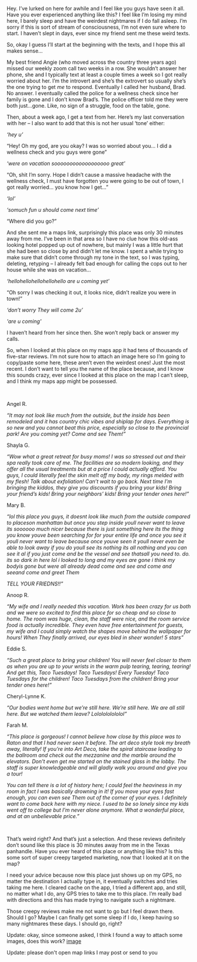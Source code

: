  Hey. I’ve lurked on here for awhile and I feel like you guys have seen it all. Have you ever experienced anything like this? I feel like I’m losing my mind here, I barely sleep and have the weirdest nightmares if I do fall asleep. I’m sorry if this is sort of stream of consciousness, I’m not even sure where to start. I haven’t slept in days, ever since my friend sent me these weird texts.

So, okay I guess I’ll start at the beginning with the texts, and I hope this all makes sense… 

My best friend Angie (who moved across the country three years ago) missed our weekly zoom call two weeks in a row. She wouldn’t answer her phone, she and I typically text at least a couple times a week so I got really worried about her. I’m the introvert and she’s the extrovert so usually she’s the one trying to get *me* to respond. Eventually I called her husband, Brad. No answer. I eventually called the police for a wellness check since her family is gone and I don’t know Brad’s. The police officer told me they were both just…gone. Like, no sign of a struggle, food on the table, gone. 

Then, about a week ago, I get a text from her. Here’s my last conversation with her – I also want to add that this is not her usual ‘tone’ either:

*‘hey u’*

“Hey! Oh my god, are you okay? I was so worried about you… I did a wellness check and you guys were gone”

*‘were on vacation soooooooooooooooooo great’*

“Oh, shit I’m sorry. Hope I didn’t cause a massive headache with the wellness check, I must have forgotten you were going to be out of town, I got really worried… you know how I get...”

*‘lol’*

*‘somuch fun u should come next time’*

“Where did you go?”

And she sent me a maps link, surprisingly this place was only 30 minutes away from me. I’ve been in that area so I have no clue how this old-ass looking hotel popped up out of nowhere, but mainly I was a little hurt that she had been so close by and didn’t let me know. I spent a while trying to make sure that didn’t come through my tone in the text, so I was typing, deleting, retyping – I already felt bad enough for calling the cops out to her house while she was on vacation…

*‘hellohellohellohellohello are u coming yet’*

“Oh sorry I was checking it out, it looks nice, didn’t realize you were in town!” 

*‘don’t worry They will come 2u’*

*'are u coming'*

I haven’t heard from her since then. She won’t reply back or answer my calls. 

So, when I looked at this place on my maps app it had tens of thousands of five-star reviews. I’m not sure how to attach an image here so I’m going to copy/paste some here, these aren’t even the weirdest ones! Just the most recent. I don’t want to tell you the name of the place because, and I know this sounds crazy, ever since I looked at this place on the map I can’t sleep, and I think my maps app might be possessed. 

&#x200B;

Angel R.

*“It may not look like much from the outside, but the inside has been remodeled and it has country chic vibes and shiplap for days. Everything is so new and you cannot beat this price, especially so close to the provincial park! Are you coming yet? Come and see Them!”*

Shayla G.

*“Wow what a great retreat for busy moms! I was so stressed out and their spa really took care of me. The facilities are so modern looking, and they offer all the usual treatments but at a price I could actually afford. You guys, I could literally feel the skin melt off my body, my rings melded with my flesh! Talk about exfoliation! Can’t wait to go back. Next time I’m bringing the kiddos, they give you discounts if you bring your kids! Bring your friend’s kids! Bring your neighbors’ kids! Bring your tender ones here!”*

Mary B.

*“lol this place you guys, it doesnt look like much from the outside compared to placeson manhattan but once you step inside youll never want to leave its soooooo much nicer because there is just something here its the thing you know youve been searching for for your entire life and once you see it youll never want to leave because once youve seen it youll never even be able to look away if you do youll see its nothing its all nothing and you can see it al if you just come and be the vessel and see thatsall you need to. do. its so dark in here lol i looked to long and my eyes are gone i think my bodyis gone but were all already dead come and see and come and seeand come and greet Them*

*TELL YOUR FRIEDNS!!”*

Anoop R.

*“My wife and I really needed this vacation. Work has been crazy for us both and we were so excited to find this place for so cheap and so close to home. The room was huge, clean, the staff were nice, and the room service food is actually incredible. They even have free entertainment for guests, my wife and I could simply watch the shapes move behind the wallpaper for hours! When They finally arrived, our eyes bled in sheer wonder! 5 stars”*

Eddie S.

*“Such a great place to bring your children! You will never feel closer to them as when you are up to your wrists in the warm pulp tearing, tearing, tearing! And get this, Taco Tuesdays! Taco Tuesdays! Every Tuesday! Taco Tuesdays for the children! Taco Tuesdays from the children! Bring your tender ones here!”*

Cheryl-Lynne K.

*“Our bodies went home but we’re still here. We’re still here. We are all still here. But we watched them leave? Lololololololol”*

Farah M.

*“This place is gorgeous! I cannot believe how close by this place was to Raton and that I had never seen it before. The art deco style took my breath away, literally! If you’re into Art Deco, take the spiral staircase leading to the ballroom and check out the mezzanine and the marble around the elevators. Don't even get me started on the stained glass in the lobby. The staff is super knowledgeable and will gladly walk you around and give you a tour!*

*You can tell there is a lot of history here; I could feel the heaviness in my room in fact I was basically drowning in it! If you move your eyes fast enough, you can even see Them out of the corner of your eyes. I definitely want to come back here with my niece. I used to be so lonely since my kids went off to college but I’m never alone anymore. What a wonderful place, and at an unbelievable price.”*

&#x200B;

That’s weird right? And that’s just a selection. And these reviews definitely don’t sound like this place is 30 minutes away from me in the Texas panhandle. Have you ever heard of this place or anything like this? Is this some sort of super creepy targeted marketing, now that I looked at it on the map?

I need your advice because now this place just shows up on my GPS, no matter the destination I actually type in, it eventually switches and tries taking me here. I cleared cache on the app, I tried a different app, and still, no matter what I do, any GPS tries to take me to this place. I’m really bad with directions and this has made trying to navigate such a nightmare.

Those creepy reviews make me not want to go but I feel drawn there. Should I go? Maybe I can finally get some sleep if I do, I keep having so many nightmares these days. I should go, right?

Update: okay, since someone asked, I think I found a way to attach some images, does this work? [image](https://www.reddit.com/user/JamFranz/comments/ur2ic1/picture/?utm_medium=android_app&utm_source=share)

Update: please don't open map links I may post or send to you